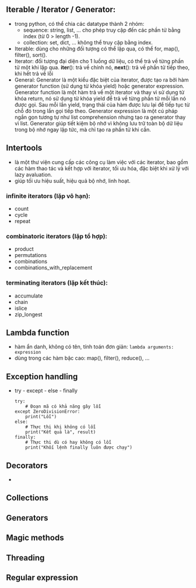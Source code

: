 ## Iterable / Iterator / Generator:
- trong python, có thể chia các datatype thành 2 nhóm:
    - sequence: string, list, ... cho phép truy cập đến các phần tử bằng index (từ 0 > length -1).
    - collection: set, dict, ... không thể truy cập bằng index.
- Iterable: dùng cho những đối tượng có thể lặp qua, có thể for, map(), filter(), sort().
- Iterator: đối tượng đại diện cho 1 luồng dữ liệu, có thể trả về từng phần tử một khi lặp qua. __iter__(): trả về chính nó, __next__(): trả về phần tử tiếp theo, khi hết trả về lỗi
- General: Generator là một kiểu đặc biệt của iterator, được tạo ra bởi hàm generator function (sử dụng từ khóa yield) hoặc generator expression. Generator function là một hàm trả về một iterator và thay vì sử dụng từ khóa return, nó sử dụng từ khóa yield để trả về từng phần tử mỗi lần nó được gọi. Sau mỗi lần yield, trạng thái của hàm được lưu lại để tiếp tục từ chỗ đó trong lần gọi tiếp theo. Generator expression là một cú pháp ngắn gọn tương tự như list comprehension nhưng tạo ra generator thay vì list. Generator giúp tiết kiệm bộ nhớ vì không lưu trữ toàn bộ dữ liệu trong bộ nhớ ngay lập tức, mà chỉ tạo ra phần tử khi cần.


## Intertools
- là một thư viện cung cấp các công cụ làm việc với các iterator, bao gồm các hàm thao tác và kết hợp với iterator, tối ưu hóa, đặc biệt khi xử lý với lazy avaluation.
- giúp tối ưu hiệu suất, hiệu quả bộ nhớ, linh hoạt.

### infinite iterators (lặp vô hạn):
- count
- cycle
- repeat

### combinatoric iterators (lặp tổ hợp):
- product
- permutations
- combinations
- combinations_with_replacement

### terminating iterators (lặp kết thúc):
- accumulate
- chain
- islice
- zip_longest

## Lambda function
- hàm ẩn danh, không có tên, tính toán đơn giản: ```lambda arguments: expression```
- dùng trong các hàm bậc cao: map(), filter(), reduce(), ...

## Exception handling
- try - except - else - finally
    ```
    try:
        # Đoạn mã có khả năng gây lỗi
    except ZeroDivisionError:
        print("Lỗi")
    else:
        # Thực thi khi không có lỗi
        print("Kết quả là", result)
    finally:
        # Thực thi dù có hay không có lỗi
        print("Khối lệnh finally luôn được chạy")
    ```

## Decorators
- 


## Collections
## Generators
## Magic methods
## Threading
## Regular expression

